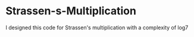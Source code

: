 # Strassen-s-Multiplication
I designed this code for Strassen's multiplication with a complexity of log7
